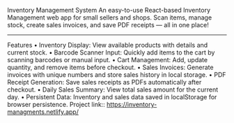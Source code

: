 Inventory Management System
An easy-to-use React-based Inventory Management web app for small sellers and shops.
Scan items, manage stock, create sales invoices, and save PDF receipts — all in one place!
________________________________________
Features
•	Inventory Display: View available products with details and current stock.
•	Barcode Scanner Input: Quickly add items to the cart by scanning barcodes or manual input.
•	Cart Management: Add, update quantity, and remove items before checkout.
•	Sales Invoices: Generate invoices with unique numbers and store sales history in local storage.
•	PDF Receipt Generation: Save sales receipts as PDFs automatically after checkout.
•	Daily Sales Summary: View total sales amount for the current day.
•	Persistent Data: Inventory and sales data saved in localStorage for browser persistence.
Project link:: https://inventory-managments.netlify.app/
